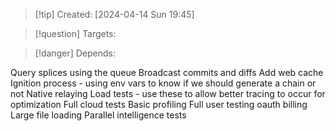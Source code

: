 
>[!tip] Created: [2024-04-14 Sun 19:45]

>[!question] Targets: 

>[!danger] Depends: 

Query splices using the queue
Broadcast commits and diffs
Add web cache
Ignition process - using env vars to know if we should generate a chain or not
Native relaying
Load tests - use these to allow better tracing to occur for optimization
Full cloud tests
Basic profiling
Full user testing
oauth
billing
Large file loading
Parallel intelligence tests



